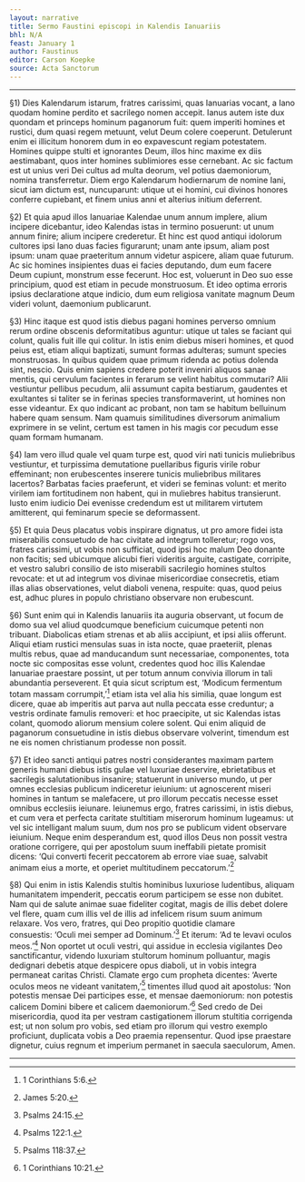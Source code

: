 ```yaml
---
layout: narrative
title: Sermo Faustini episcopi in Kalendis Ianuariis
bhl: N/A
feast: January 1
author: Faustinus
editor: Carson Koepke
source: Acta Sanctorum
---
```


---

§1) Dies Kalendarum istarum, fratres carissimi, quas Ianuarias vocant, a Iano quodam homine perdito et sacrilego nomen accepit. Ianus autem iste dux quondam et princeps hominum paganorum fuit: quem imperiti homines et rustici, dum quasi regem metuunt, velut Deum colere coeperunt. Detulerunt enim ei illicitum honorem dum in eo expavescunt regiam potestatem. Homines quippe stulti et ignorantes Deum, illos hinc maxime ex diis aestimabant, quos inter homines sublimiores esse cernebant. Ac sic factum est ut unius veri Dei cultus ad multa deorum, vel potius daemoniorum, nomina transferretur. Diem ergo Kalendarum hodiernarum de nomine Iani, sicut iam dictum est, nuncuparunt: utique ut ei homini, cui divinos honores conferre cupiebant, et finem unius anni et alterius initium deferrent.

§2) Et quia apud illos Ianuariae Kalendae unum annum implere, alium incipere dicebantur, ideo Kalendas istas in termino posuerunt: ut unum annum finire; alium incipere crederetur. Et hinc est quod antiqui idolorum cultores ipsi Iano duas facies figurarunt; unam ante ipsum, aliam post ipsum: unam quae praeteritum annum videtur aspicere, aliam quae futurum. Ac sic homines insipientes duas ei facies deputando, dum eum facere Deum cupiunt, monstrum esse fecerunt. Hoc est, voluerunt in Deo suo esse principium, quod est etiam in pecude monstruosum. Et ideo optima erroris ipsius declaratione atque indicio, dum eum religiosa vanitate magnum Deum videri volunt, daemonium publicarunt.

§3) Hinc itaque est quod istis diebus pagani homines perverso omnium rerum ordine obscenis deformitatibus aguntur: utique ut tales se faciant qui colunt, qualis fuit ille qui colitur. In istis enim diebus miseri homines, et quod peius est, etiam aliqui baptizati, sumunt formas adulteras; sumunt species monstruosas. In quibus quidem quae primum ridenda ac potius dolenda sint, nescio. Quis enim sapiens credere poterit inveniri aliquos sanae mentis, qui cervulum facientes in ferarum se velint habitus commutari? Alii vestiuntur pellibus pecudum, alii assumunt capita bestiarum, gaudentes et exultantes si taliter se in ferinas species transformaverint, ut homines non esse videantur. Ex quo indicant ac probant, non tam se habitum belluinum habere quam sensum. Nam quamuis similitudines diversorum animalium exprimere in se velint, certum est tamen in his magis cor pecudum esse quam formam humanam.

§4) Iam vero illud quale vel quam turpe est, quod viri nati tunicis muliebribus vestiuntur, et turpissima demutatione puellaribus figuris virile robur effeminant; non erubescentes inserere tunicis muliebribus militares lacertos? Barbatas facies praeferunt, et videri se feminas volunt: et merito virilem iam fortitudinem non habent, qui in muliebres habitus transierunt. Iusto enim iudicio Dei evenisse credendum est ut militarem virtutem amitterent, qui feminarum specie se deformassent.

§5) Et quia Deus placatus vobis inspirare dignatus, ut pro amore fidei ista miserabilis consuetudo de hac civitate ad integrum tolleretur; rogo vos, fratres carissimi, ut vobis non sufficiat, quod ipsi hoc malum Deo donante non facitis; sed ubicumque alicubi fieri videritis arguite, castigate, corripite, et vestro salubri consilio de isto miserabili sacrilegio homines stultos revocate: et ut ad integrum vos divinae misericordiae consecretis, etiam illas alias observationes, velut diaboli venena, respuite: quas, quod peius est, adhuc plures in populo christiano observare non erubescunt.

§6) Sunt enim qui in Kalendis Ianuariis ita auguria observant, ut focum de domo sua vel aliud quodcumque beneficium cuicumque petenti non tribuant. Diabolicas etiam strenas et ab aliis accipiunt, et ipsi aliis offerunt. Aliqui etiam rustici mensulas suas in ista nocte, quae praeteriit, plenas multis rebus, quae ad manducandum sunt necessariae, componentes, tota nocte sic compositas esse volunt, credentes quod hoc illis Kalendae Ianuariae praestare possint, ut per totum annum convivia illorum in tali abundantia perseverent. Et quia sicut scriptum est, ‘Modicum fermentum totam massam corrumpit,’[^1] etiam ista vel alia his similia, quae longum est dicere, quae ab imperitis aut parva aut nulla peccata esse creduntur; a vestris ordinate famulis removeri: et hoc praecipite, ut sic Kalendas istas colant, quomodo aliorum mensium colere solent. Qui enim aliquid de paganorum consuetudine in istis diebus observare volverint, timendum est ne eis nomen christianum prodesse non possit.

§7) Et ideo sancti antiqui patres nostri considerantes maximam partem generis humani diebus istis gulae vel luxuriae deservire, ebrietatibus et sacrilegis salutationibus insanire; statuerunt in universo mundo, ut per omnes ecclesias publicum indiceretur ieiunium: ut agnoscerent miseri homines in tantum se malefacere, ut pro illorum peccatis necesse esset omnibus ecclesiis ieiunare. Ieiunemus ergo, fratres carissimi, in istis diebus, et cum vera et perfecta caritate stultitiam miserorum hominum lugeamus: ut vel sic intelligant malum suum, dum nos pro se publicum vident observare ieiunium. Neque enim desperandum est, quod illos Deus non possit vestra oratione corrigere, qui per apostolum suum ineffabili pietate promisit dicens: ‘Qui converti fecerit peccatorem ab errore viae suae, salvabit animam eius a morte, et operiet multitudinem peccatorum.’[^2]

§8) Qui enim in istis Kalendis stultis hominibus luxuriose ludentibus, aliquam humanitatem impenderit, peccatis eorum participem se esse non dubitet. Nam qui de salute animae suae fideliter cogitat, magis de illis debet dolere vel flere, quam cum illis vel de illis ad infelicem risum suum animum relaxare. Vos vero, fratres, qui Deo propitio quotidie clamare consuestis: ‘Oculi mei semper ad Dominum.’[^3] Et iterum: ‘Ad te levavi oculos meos.’[^4] Non oportet ut oculi vestri, qui assidue in ecclesia vigilantes Deo sanctificantur, videndo luxuriam stultorum hominum polluantur, magis dedignari debetis atque despicere opus diaboli, ut in vobis integra permaneat caritas Christi. Clamate ergo cum propheta dicentes: ‘Averte oculos meos ne videant vanitatem,’[^5] timentes illud quod ait apostolus: ‘Non potestis mensae Dei participes esse, et mensae daemoniorum: non potestis calicem Domini bibere et calicem daemoniorum.’[^6] Sed credo de Dei misericordia, quod ita per vestram castigationem illorum stultitia corrigenda est; ut non solum pro vobis, sed etiam pro illorum qui vestro exemplo proficiunt, duplicata vobis a Deo praemia repensentur. Quod ipse praestare dignetur, cuius regnum et imperium permanet in saecula saeculorum, Amen.

---

[^1]: 1 Corinthians 5:6.
[^2]: James 5:20.
[^3]: Psalms 24:15. 
[^4]: Psalms 122:1.
[^5]: Psalms 118:37.
[^6]: 1 Corinthians 10:21. 
